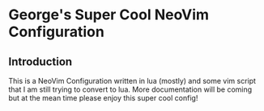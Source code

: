 # George's Super Cool NeoVim Configuration

## Introduction

This is a NeoVim Configuration written in lua (mostly) and some vim script that
I am still trying to convert to lua. More documentation will be coming but at
the mean time please enjoy this super cool config!
